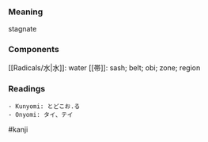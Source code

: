 ### Meaning

stagnate

### Components

[[Radicals/水|水]]: water [[帯]]: sash; belt; obi; zone; region

### Readings

```
- Kunyomi: とどこお.る
- Onyomi: タイ、テイ
```

#kanji